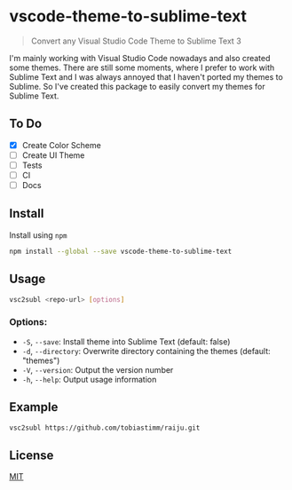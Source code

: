 # vscode-theme-to-sublime-text

> Convert any Visual Studio Code Theme to Sublime Text 3

I'm mainly working with Visual Studio Code nowadays and also created some themes. There are still some moments, where I prefer to work with Sublime Text and I was always annoyed that I haven't ported my themes to Sublime. So I've created this package to easily convert my themes for Sublime Text.

## To Do

- [x] Create Color Scheme
- [ ] Create UI Theme
- [ ] Tests
- [ ] CI
- [ ] Docs

## Install

Install using `npm`

```sh
npm install --global --save vscode-theme-to-sublime-text
```

## Usage

```sh
vsc2subl <repo-url> [options]
```

### Options:

- `-S`, `--save`: Install theme into Sublime Text (default: false)
- `-d`, `--directory`: Overwrite directory containing the themes (default: "themes")
- `-V`, `--version`: Output the version number
- `-h`, `--help`: Output usage information

## Example

```sh
vsc2subl https://github.com/tobiastimm/raiju.git
```

## License

[MIT](./LICENSE)
